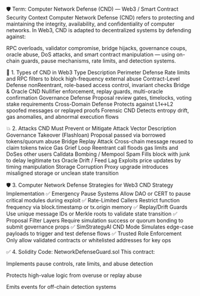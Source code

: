 🛡️ Term: Computer Network Defense (CND) — Web3 / Smart Contract Security Context
Computer Network Defense (CND) refers to protecting and maintaining the integrity, availability, and confidentiality of computer networks. In Web3, CND is adapted to decentralized systems by defending against:

RPC overloads, validator compromise, bridge hijacks, governance coups, oracle abuse, DoS attacks, and smart contract manipulation — using on-chain guards, pause mechanisms, rate limits, and detection systems.

📘 1. Types of CND in Web3
Type	Description
Perimeter Defense	Rate limits and RPC filters to block high-frequency external abuse
Contract-Level Defense	nonReentrant, role-based access control, invariant checks
Bridge & Oracle CND	Nullifier enforcement, replay guards, multi-oracle confirmation
Governance Defense	Proposal review gates, timelocks, voting stake requirements
Cross-Domain Defense	Protects against L1↔L2 spoofed messages or replayed proofs
Forensic CND	Detects entropy drift, gas anomalies, and abnormal execution flows

💥 2. Attacks CND Must Prevent or Mitigate
Attack Vector	Description
Governance Takeover (Flashloan)	Proposal passed via borrowed tokens/quorum abuse
Bridge Replay Attack	Cross-chain message reused to claim tokens twice
Gas Grief Loop	Reentrant call floods gas limits and DoSes other users
Calldata Bombing / Mempool Spam	Fills block with junk to delay legitimate txs
Oracle Drift / Feed Lag	Exploits price updates by timing manipulation
Storage Corruption	Proxy upgrade introduces misaligned storage or unclean state transition

🛡️ 3. Computer Network Defense Strategies for Web3
CND Strategy	Implementation
✅ Emergency Pause Systems	Allow DAO or CERT to pause critical modules during exploit
✅ Rate-Limited Callers	Restrict function frequency via block.timestamp or tx.origin memory
✅ Replay/Drift Guards	Use unique message IDs or Merkle roots to validate state transition
✅ Proposal Filter Layers	Require simulation success or quorum bonding to submit governance props
✅ SimStrategyAI CND Mode	Simulates edge-case payloads to trigger and test defense flows
✅ Trusted Role Enforcement	Only allow validated contracts or whitelisted addresses for key ops

✅ 4. Solidity Code: NetworkDefenseGuard.sol
This contract:

Implements pause controls, rate limits, and abuse detection

Protects high-value logic from overuse or replay abuse

Emits events for off-chain detection systems